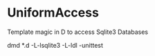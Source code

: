UniformAccess
=============

Template magic in D to access Sqlite3 Databases

dmd *.d -L-lsqlite3 -L-ldl -unittest

